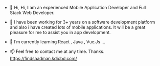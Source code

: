 - 👋 Hi, Hi, I am an experienced Mobile Application Developer and Full Stack Web Developer.
- 👀 I have been working for 3+ years on a software development platform and also i have created lots of mobile applications. It will be a great pleasure for me to assist you in app development.
- 🌱 I’m currently learning React , Java , Vue.Js ...

- 📫 Feel free to contact me at any time. Thanks.
https://findsaadman.kdicbd.com/

<!---
saadman061/saadman061 is a ✨ special ✨ repository because its `README.md` (this file) appears on your GitHub profile.
You can click the Preview link to take a look at your changes.
--->
